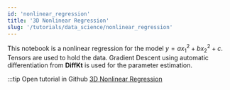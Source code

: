 ```yaml
---
id: 'nonlinear_regression'
title: '3D Nonlinear Regression'
slug: '/tutorials/data_science/nonlinear_regression'
---
```

This notebook is a nonlinear regression for the model $y = ax_1^2 + bx_2^2 + c$. Tensors are used to hold the 
data. Gradient Descent using automatic differentiation from **DiffKt** is used for the parameter estimation.


:::tip Open tutorial in Github
[3D Nonlinear Regression](https://github.com/facebookresearch/diffkt/blob/main/tutorials/3d_nonlinear_regression.ipynb)
